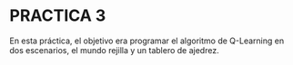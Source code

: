 # PRACTICA 3

En esta práctica, el objetivo era programar el algoritmo de Q-Learning en dos escenarios, el mundo rejilla y un tablero de ajedrez.
